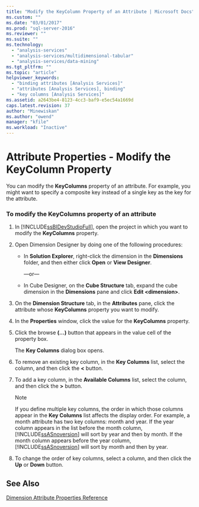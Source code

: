 ```yaml
---
title: "Modify the KeyColumn Property of an Attribute | Microsoft Docs"
ms.custom: ""
ms.date: "03/01/2017"
ms.prod: "sql-server-2016"
ms.reviewer: ""
ms.suite: ""
ms.technology: 
  - "analysis-services"
  - "analysis-services/multidimensional-tabular"
  - "analysis-services/data-mining"
ms.tgt_pltfrm: ""
ms.topic: "article"
helpviewer_keywords: 
  - "binding attributes [Analysis Services]"
  - "attributes [Analysis Services], binding"
  - "key columns [Analysis Services]"
ms.assetid: a2643be4-8123-4cc3-baf9-e5ec54a1669d
caps.latest.revision: 37
author: "Minewiskan"
ms.author: "owend"
manager: "kfile"
ms.workload: "Inactive"
---
```

# Attribute Properties - Modify the KeyColumn Property
  You can modify the **KeyColumns** property of an attribute. For example, you might want to specify a composite key instead of a single key as the key for the attribute.  
  
### To modify the KeyColumns property of an attribute  
  
1.  In [!INCLUDE[ssBIDevStudioFull](../../includes/ssbidevstudiofull-md.md)], open the project in which you want to modify the **KeyColumns** property.  
  
2.  Open Dimension Designer by doing one of the following procedures:  
  
    -   In **Solution Explorer**, right-click the dimension in the **Dimensions** folder, and then either click **Open** or **View Designer**.  
  
         —or—  
  
    -   In Cube Designer, on the **Cube Structure** tab, expand the cube dimension in the **Dimensions** pane and click **Edit \<dimension>**.  
  
3.  On the **Dimension Structure** tab, in the **Attributes** pane, click the attribute whose **KeyColumns** property you want to modify.  
  
4.  In the **Properties** window, click the value for the **KeyColumns** property.  
  
5.  Click the browse **(...)** button that appears in the value cell of the property box.  
  
     The **Key Columns** dialog box opens.  
  
6.  To remove an existing key column, in the **Key Columns** list, select the column, and then click the **\<** button.  
  
7.  To add a key column, in the **Available Columns** list, select the column, and then click the **>** button.  
  
    > [!NOTE]  
    >  If you define multiple key columns, the order in which those columns appear in the **Key Columns** list affects the display order. For example, a month attribute has two key columns: month and year. If the year column appears in the list before the month column, [!INCLUDE[ssASnoversion](../../includes/ssasnoversion-md.md)] will sort by year and then by month. If the month column appears before the year column, [!INCLUDE[ssASnoversion](../../includes/ssasnoversion-md.md)] will sort by month and then by year.  
  
8.  To change the order of key columns, select a column, and then click the **Up** or **Down** button.  
  
## See Also  
 [Dimension Attribute Properties Reference](../../analysis-services/multidimensional-models/dimension-attribute-properties-reference.md)  
  
  

